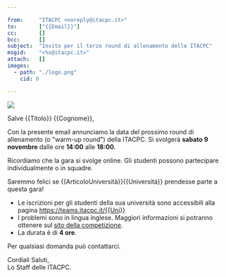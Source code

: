 ```yaml
---

from:     "ITACPC <noreply@itacpc.it>"
to:       ["{{Email}}"]
cc:       []
bcc:      []
subject:  "Invito per il terzo round di allenamento delle ITACPC"
msgid:    "<%s@itacpc.it>"
attach:   []
images:
  - path: "./logo.png"
    cid: 0

---
```


![](cid:0)

Salve {{Titolo}} {{Cognome}},

Con la presente email annunciamo la data del prossimo round di allenamento (o
"warm-up round") della ITACPC. Si svolgerà **sabato 9 novembre** dalle ore
**14:00** alle **18:00**.

Ricordiamo che la gara si svolge online. Gli studenti possono partecipare
individualmente o in squadre.

Saremmo felici se {{ArticoloUniversità}}{{Università}} prendesse parte a questa
gara!

- Le iscrizioni per gli studenti della sua università sono accessibili alla
  pagina <https://teams.itacpc.it/{{Uni}}>
- I problemi sono in lingua inglese. Maggiori informazioni si potranno ottenere
  sul [sito della competizione](https://itacpc.it).
- La durata è di **4 ore**.

Per qualsiasi domanda può contattarci.

Cordiali Saluti,  
Lo Staff delle ITACPC.
